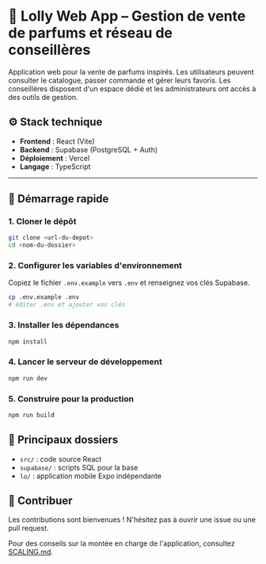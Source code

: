 # 🌸 Lolly Web App – Gestion de vente de parfums et réseau de conseillères

Application web pour la vente de parfums inspirés. Les utilisateurs peuvent consulter le catalogue, passer commande et gérer leurs favoris. Les conseillères disposent d'un espace dédié et les administrateurs ont accès à des outils de gestion.

## ⚙️ Stack technique

- **Frontend** : React (Vite)
- **Backend** : Supabase (PostgreSQL + Auth)
- **Déploiement** : Vercel
- **Langage** : TypeScript

---

## 🚀 Démarrage rapide

### 1. Cloner le dépôt

```bash
git clone <url-du-depot>
cd <nom-du-dossier>
```

### 2. Configurer les variables d'environnement

Copiez le fichier `.env.example` vers `.env` et renseignez vos clés Supabase.

```bash
cp .env.example .env
# éditer .env et ajouter vos clés
```

### 3. Installer les dépendances

```bash
npm install
```

### 4. Lancer le serveur de développement

```bash
npm run dev
```

### 5. Construire pour la production

```bash
npm run build
```

## 📁 Principaux dossiers

- `src/` : code source React
- `supabase/` : scripts SQL pour la base
- `lo/` : application mobile Expo indépendante

## 🤝 Contribuer

Les contributions sont bienvenues ! N'hésitez pas à ouvrir une issue ou une pull request.


Pour des conseils sur la montée en charge de l'application, consultez [SCALING.md](SCALING.md).
